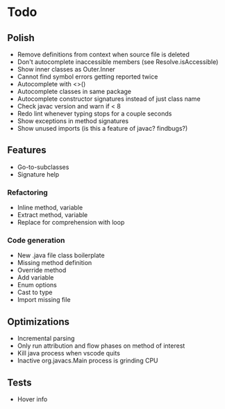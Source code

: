 # Todo

## Polish
* Remove definitions from context when source file is deleted
* Don't autocomplete inaccessible members (see Resolve.isAccessible)
* Show inner classes as Outer.Inner
* Cannot find symbol errors getting reported twice
* Autocomplete with <>()
* Autocomplete classes in same package
* Autocomplete constructor signatures instead of just class name
* Check javac version and warn if < 8
* Redo lint whenever typing stops for a couple seconds
* Show exceptions in method signatures
* Show unused imports (is this a feature of javac? findbugs?)

## Features 
* Go-to-subclasses
* Signature help

### Refactoring
* Inline method, variable
* Extract method, variable
* Replace for comprehension with loop

### Code generation
* New .java file class boilerplate
* Missing method definition
* Override method
* Add variable
* Enum options
* Cast to type
* Import missing file

## Optimizations
* Incremental parsing
* Only run attribution and flow phases on method of interest
* Kill java process when vscode quits
* Inactive org.javacs.Main process is grinding CPU

## Tests
* Hover info
